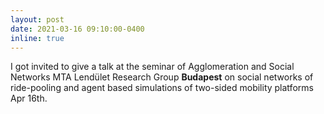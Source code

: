 ```yaml
---
layout: post
date: 2021-03-16 09:10:00-0400
inline: true
---
```


I got invited to give a talk at the seminar of Agglomeration and Social Networks MTA Lendület Research Group **Budapest** on social networks of ride-pooling and agent based simulations of two-sided mobility platforms Apr 16th.

